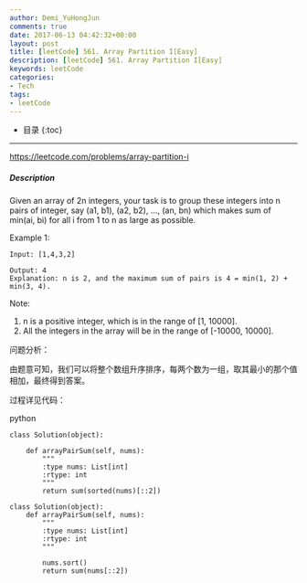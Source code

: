 ```yaml
---
author: Demi_YuHongJun
comments: true
date: 2017-06-13 04:42:32+00:00
layout: post
title: [leetCode] 561. Array Partition I[Easy]
description: [leetCode] 561. Array Partition I[Easy]
keywords: leetCode
categories:
- Tech
tags:
- leetCode
---
```

* 目录
{:toc}
---

https://leetcode.com/problems/array-partition-i

##### Description
Given an array of 2n integers, your task is to group these integers into n pairs of integer, say (a1, b1), (a2, b2), ..., (an, bn) which makes sum of min(ai, bi) for all i from 1 to n as large as possible.

Example 1:
```
Input: [1,4,3,2]

Output: 4
Explanation: n is 2, and the maximum sum of pairs is 4 = min(1, 2) + min(3, 4).
```
Note:
1. n is a positive integer, which is in the range of [1, 10000].
2. All the integers in the array will be in the range of [-10000, 10000].

问题分析：

由题意可知，我们可以将整个数组升序排序，每两个数为一组，取其最小的那个值相加，最终得到答案。

过程详见代码：

python
```
class Solution(object):

    def arrayPairSum(self, nums):
        """
        :type nums: List[int]
        :rtype: int
        """
        return sum(sorted(nums)[::2])

```

```
class Solution(object):
    def arrayPairSum(self, nums):
        """
        :type nums: List[int]
        :rtype: int
        """
        
        nums.sort()
        return sum(nums[::2])
```